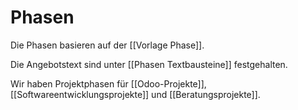 # Phasen

Die Phasen basieren auf der [[Vorlage Phase]].

Die Angebotstext sind unter [[Phasen Textbausteine]] festgehalten.

Wir haben Projektphasen für [[Odoo-Projekte]], [[Softwareentwicklungsprojekte]] und  [[Beratungsprojekte]].
